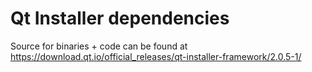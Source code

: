 Qt Installer dependencies
=========================

Source for binaries + code can be found at https://download.qt.io/official_releases/qt-installer-framework/2.0.5-1/

